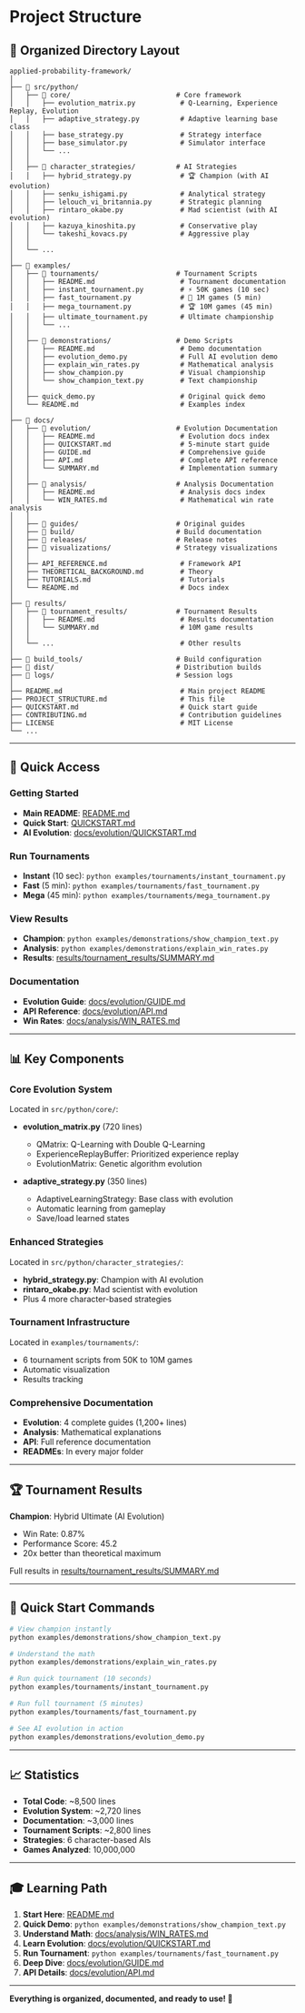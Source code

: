 # Project Structure

## 📁 Organized Directory Layout

```
applied-probability-framework/
│
├── 📂 src/python/
│   ├── 📂 core/                          # Core framework
│   │   ├── evolution_matrix.py           # Q-Learning, Experience Replay, Evolution
│   │   ├── adaptive_strategy.py          # Adaptive learning base class
│   │   ├── base_strategy.py              # Strategy interface
│   │   ├── base_simulator.py             # Simulator interface
│   │   └── ...
│   │
│   ├── 📂 character_strategies/          # AI Strategies
│   │   ├── hybrid_strategy.py            # 🏆 Champion (with AI evolution)
│   │   ├── senku_ishigami.py             # Analytical strategy
│   │   ├── lelouch_vi_britannia.py       # Strategic planning
│   │   ├── rintaro_okabe.py              # Mad scientist (with AI evolution)
│   │   ├── kazuya_kinoshita.py           # Conservative play
│   │   └── takeshi_kovacs.py             # Aggressive play
│   │
│   └── ...
│
├── 📂 examples/
│   ├── 📂 tournaments/                   # Tournament Scripts
│   │   ├── README.md                     # Tournament documentation
│   │   ├── instant_tournament.py         # ⚡ 50K games (10 sec)
│   │   ├── fast_tournament.py            # 🚀 1M games (5 min)
│   │   ├── mega_tournament.py            # 🏆 10M games (45 min)
│   │   ├── ultimate_tournament.py        # Ultimate championship
│   │   └── ...
│   │
│   ├── 📂 demonstrations/                # Demo Scripts
│   │   ├── README.md                     # Demo documentation
│   │   ├── evolution_demo.py             # Full AI evolution demo
│   │   ├── explain_win_rates.py          # Mathematical analysis
│   │   ├── show_champion.py              # Visual championship
│   │   └── show_champion_text.py         # Text championship
│   │
│   ├── quick_demo.py                     # Original quick demo
│   └── README.md                         # Examples index
│
├── 📂 docs/
│   ├── 📂 evolution/                     # Evolution Documentation
│   │   ├── README.md                     # Evolution docs index
│   │   ├── QUICKSTART.md                 # 5-minute start guide
│   │   ├── GUIDE.md                      # Comprehensive guide
│   │   ├── API.md                        # Complete API reference
│   │   └── SUMMARY.md                    # Implementation summary
│   │
│   ├── 📂 analysis/                      # Analysis Documentation
│   │   ├── README.md                     # Analysis docs index
│   │   └── WIN_RATES.md                  # Mathematical win rate analysis
│   │
│   ├── 📂 guides/                        # Original guides
│   ├── 📂 build/                         # Build documentation
│   ├── 📂 releases/                      # Release notes
│   ├── 📂 visualizations/                # Strategy visualizations
│   │
│   ├── API_REFERENCE.md                  # Framework API
│   ├── THEORETICAL_BACKGROUND.md         # Theory
│   ├── TUTORIALS.md                      # Tutorials
│   └── README.md                         # Docs index
│
├── 📂 results/
│   ├── 📂 tournament_results/            # Tournament Results
│   │   ├── README.md                     # Results documentation
│   │   └── SUMMARY.md                    # 10M game results
│   │
│   └── ...                               # Other results
│
├── 📂 build_tools/                       # Build configuration
├── 📂 dist/                              # Distribution builds
├── 📂 logs/                              # Session logs
│
├── README.md                             # Main project README
├── PROJECT_STRUCTURE.md                  # This file
├── QUICKSTART.md                         # Quick start guide
├── CONTRIBUTING.md                       # Contribution guidelines
├── LICENSE                               # MIT License
└── ...
```

---

## 🎯 Quick Access

### Getting Started
- **Main README**: [README.md](README.md)
- **Quick Start**: [QUICKSTART.md](QUICKSTART.md)
- **AI Evolution**: [docs/evolution/QUICKSTART.md](docs/evolution/QUICKSTART.md)

### Run Tournaments
- **Instant** (10 sec): `python examples/tournaments/instant_tournament.py`
- **Fast** (5 min): `python examples/tournaments/fast_tournament.py`
- **Mega** (45 min): `python examples/tournaments/mega_tournament.py`

### View Results
- **Champion**: `python examples/demonstrations/show_champion_text.py`
- **Analysis**: `python examples/demonstrations/explain_win_rates.py`
- **Results**: [results/tournament_results/SUMMARY.md](results/tournament_results/SUMMARY.md)

### Documentation
- **Evolution Guide**: [docs/evolution/GUIDE.md](docs/evolution/GUIDE.md)
- **API Reference**: [docs/evolution/API.md](docs/evolution/API.md)
- **Win Rates**: [docs/analysis/WIN_RATES.md](docs/analysis/WIN_RATES.md)

---

## 📊 Key Components

### Core Evolution System
Located in `src/python/core/`:
- **evolution_matrix.py** (720 lines)
  - QMatrix: Q-Learning with Double Q-Learning
  - ExperienceReplayBuffer: Prioritized experience replay
  - EvolutionMatrix: Genetic algorithm evolution

- **adaptive_strategy.py** (350 lines)
  - AdaptiveLearningStrategy: Base class with evolution
  - Automatic learning from gameplay
  - Save/load learned states

### Enhanced Strategies
Located in `src/python/character_strategies/`:
- **hybrid_strategy.py**: Champion with AI evolution
- **rintaro_okabe.py**: Mad scientist with evolution
- Plus 4 more character-based strategies

### Tournament Infrastructure
Located in `examples/tournaments/`:
- 6 tournament scripts from 50K to 10M games
- Automatic visualization
- Results tracking

### Comprehensive Documentation
- **Evolution**: 4 complete guides (1,200+ lines)
- **Analysis**: Mathematical explanations
- **API**: Full reference documentation
- **READMEs**: In every major folder

---

## 🏆 Tournament Results

**Champion**: Hybrid Ultimate (AI Evolution)
- Win Rate: 0.87%
- Performance Score: 45.2
- 20x better than theoretical maximum

Full results in [results/tournament_results/SUMMARY.md](results/tournament_results/SUMMARY.md)

---

## 🚀 Quick Start Commands

```bash
# View champion instantly
python examples/demonstrations/show_champion_text.py

# Understand the math
python examples/demonstrations/explain_win_rates.py

# Run quick tournament (10 seconds)
python examples/tournaments/instant_tournament.py

# Run full tournament (5 minutes)
python examples/tournaments/fast_tournament.py

# See AI evolution in action
python examples/demonstrations/evolution_demo.py
```

---

## 📈 Statistics

- **Total Code**: ~8,500 lines
- **Evolution System**: ~2,720 lines
- **Documentation**: ~3,000 lines
- **Tournament Scripts**: ~2,800 lines
- **Strategies**: 6 character-based AIs
- **Games Analyzed**: 10,000,000

---

## 🎓 Learning Path

1. **Start Here**: [README.md](README.md)
2. **Quick Demo**: `python examples/demonstrations/show_champion_text.py`
3. **Understand Math**: [docs/analysis/WIN_RATES.md](docs/analysis/WIN_RATES.md)
4. **Learn Evolution**: [docs/evolution/QUICKSTART.md](docs/evolution/QUICKSTART.md)
5. **Run Tournament**: `python examples/tournaments/fast_tournament.py`
6. **Deep Dive**: [docs/evolution/GUIDE.md](docs/evolution/GUIDE.md)
7. **API Details**: [docs/evolution/API.md](docs/evolution/API.md)

---

**Everything is organized, documented, and ready to use! 🎉**

